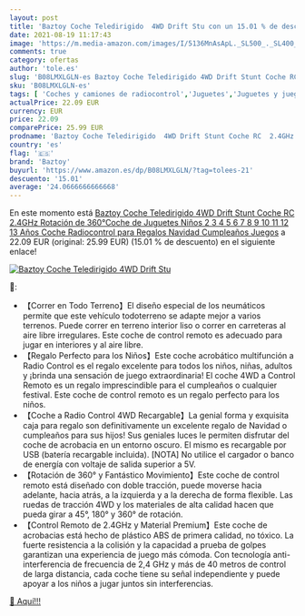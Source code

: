 ```yaml
---
layout: post
title: 'Baztoy Coche Teledirigido  4WD Drift Stu con un 15.01 % de descuento'
date: 2021-08-19 11:17:43
image: 'https://m.media-amazon.com/images/I/5136MnAsApL._SL500_._SL400_.jpg'
comments: true
category: ofertas
author: 'tole.es'
slug: 'B08LMXLGLN-es Baztoy Coche Teledirigido 4WD Drift Stunt Coche RC 2.4GHz...'
sku: 'B08LMXLGLN-es'
tags: [ 'Coches y camiones de radiocontrol','Juguetes','Juguetes y juegos','Radiocontrol','Vehículos de construcción RC de juguete para niños','Vehículos de juguete para niños','baztoy','navidad', ]
actualPrice: 22.09 EUR
currency: EUR
price: 22.09
comparePrice: 25.99 EUR
prodname: 'Baztoy Coche Teledirigido  4WD Drift Stunt Coche RC  2.4GHz Rotación de 360°Coche de Juguetes Niños 2 3 4 5 6 7 8 9 10 11 12 13 Años  Coche Radiocontrol para Regalos Navidad Cumpleaños Juegos'
country: 'es'
flag: '🇪🇸'
brand: 'Baztoy'
buyurl: 'https://www.amazon.es/dp/B08LMXLGLN/?tag=tolees-21'
descuento: '15.01'
average: '24.0666666666668'
---
```


En este momento está [Baztoy Coche Teledirigido  4WD Drift Stunt Coche RC  2.4GHz Rotación de 360°Coche de Juguetes Niños 2 3 4 5 6 7 8 9 10 11 12 13 Años  Coche Radiocontrol para Regalos Navidad Cumpleaños Juegos](https://www.amazon.es/dp/B08LMXLGLN/?tag=tolees-21) a 22.09 EUR (original: 25.99 EUR) (15.01 %  de descuento) en el siguiente enlace!

[![Baztoy Coche Teledirigido  4WD Drift Stu](https://m.media-amazon.com/images/I/5136MnAsApL._SL500_._SL400_.jpg)](https://www.amazon.es/dp/B08LMXLGLN/?tag=tolees-21)

🔎:

- 【Correr en Todo Terreno】El diseño especial de los neumáticos permite que este vehículo todoterreno se adapte mejor a varios terrenos. Puede correr en terreno interior liso o correr en carreteras al aire libre irregulares. Este coche de control remoto es adecuado para jugar en interiores y al aire libre. 
- 【Regalo Perfecto para los Niños】Este coche acrobático multifunción a Radio Control es el regalo excelente para todos los niños, niñas, adultos y ¡brinda una sensación de juego extraordinaria! El coche 4WD a Control Remoto es un regalo imprescindible para el cumpleaños o cualquier festival. Este coche de control remoto es un regalo perfecto para los niños.
- 【Coche a Radio Control 4WD Recargable】La genial forma y exquisita caja para regalo son definitivamente un excelente regalo de Navidad o cumpleaños para sus hijos! Sus geniales luces le permiten disfrutar del coche de acrobacia en un entorno oscuro. El mismo es recargable por USB (batería recargable incluida). [NOTA] No utilice el cargador o banco de energía con voltaje de salida superior a 5V.
- 【Rotación de 360° y Fantástico Movimiento】Este coche de control remoto está diseñado con doble tracción, puede moverse hacia adelante, hacia atrás, a la izquierda y a la derecha de forma flexible. Las ruedas de tracción 4WD y los materiales de alta calidad hacen que pueda girar a 45°, 180° y 360° de rotación.
- 【Control Remoto de 2.4GHz y Material Premium】Este coche de acrobacias está hecho de plástico ABS de primera calidad, no tóxico. La fuerte resistencia a la colisión y la capacidad a prueba de golpes garantizan una experiencia de juego más cómoda. Con tecnología anti-interferencia de frecuencia de 2,4 GHz y más de 40 metros de control de larga distancia, cada coche tiene su señal independiente y puede apoyar a los niños a jugar juntos sin interferencias.

[🛒 Aquí!!!](https://www.amazon.es/dp/B08LMXLGLN/?tag=tolees-21)
